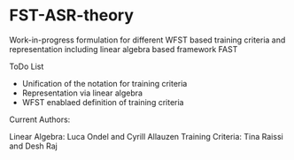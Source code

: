 # FST-ASR-theory

Work-in-progress formulation for different WFST based training criteria and representation including linear algebra based framework FAST


ToDo List

* Unification of the notation for training criteria
* Representation via linear algebra
* WFST enablaed definition of training criteria



Current Authors:

Linear Algebra: Luca Ondel and Cyrill Allauzen
Training Criteria: Tina Raissi and Desh Raj


